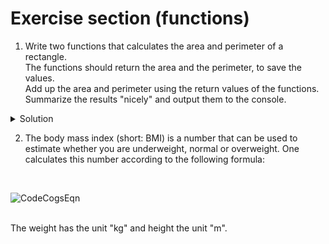 # Exercise section (functions)

1. Write two functions that calculates the area and perimeter of a rectangle. <br>
   The functions should return the area and the perimeter, to save the values. <br>
   Add up the area and perimeter using the return values of the functions. <br>
   Summarize the results "nicely" and output them to the console.
   
<details>
<summary>Solution</summary>

```python
# Create a function to calculate the area
def rectangle_area(width, length):
    area = width * length
    return area


# Create a function to calculate the perimeter
def rectangle_perimeter(width, length):
    perimeter = 2 * width + 2 * length
    return perimeter


# Now we ask the user to input the width and length
# Do not forget to convert the string input in a float data type
width = float(input("Enter the width of the rectangle: "))
length = float(input("Enter the length of the rectangle: "))
# We use the functions to calculate the area and perimeter
area = rectangle_area(width, length)
perimeter = rectangle_perimeter(width, length)
# We print the results in the console
print(f"A rectangle with a length of {length} units and width of {width} units has a\narea of {area} square units and a perimeter of {perimeter} square units!")
```

</details>

2. The body mass index (short: BMI) is a number that can be used to estimate whether you are underweight, normal or overweight. One calculates this number according to the following formula: 
<br>

![CodeCogsEqn](https://user-images.githubusercontent.com/92121260/181480006-dc4e3e8b-069c-4b19-83db-0def0bca2aef.png)

<br>
The weight has the unit "kg" and height the unit "m".
